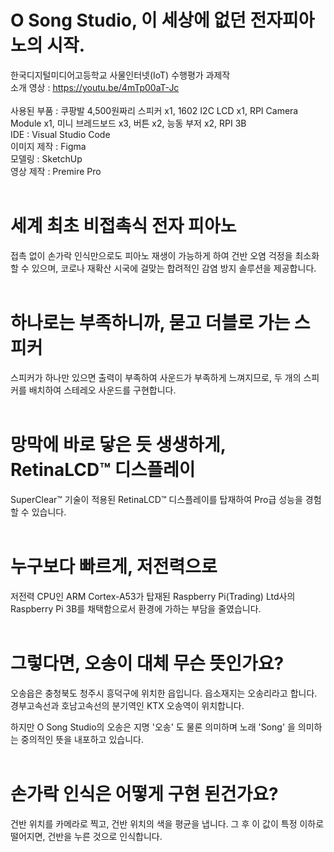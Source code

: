 # O Song Studio, 이 세상에 없던 전자피아노의 시작.

한국디지털미디어고등학교 사물인터넷(IoT) 수행평가 과제작 <br>
소개 영상 : https://youtu.be/4mTp00aT-Jc <br><br>
사용된 부품 : 쿠팡발 4,500원짜리 스피커 x1, 1602 I2C LCD x1, RPI Camera Module x1, 미니 브레드보드 x3, 버튼 x2, 능동 부저 x2, RPI 3B
<br>
IDE : Visual Studio Code<br>
이미지 제작 : Figma<br>
모델링 : SketchUp<br>
영상 제작 : Premire Pro
<br><br>
# 세계 최초 비접촉식 전자 피아노
접촉 없이 손가락 인식만으로도 피아노 재생이 가능하게 하여 건반 오염 걱정을 최소화할 수 있으며, 코로나 재확산 시국에 걸맞는 합려적인 감염 방지 솔루션을 제공합니다.
<br><br>
# 하나로는 부족하니까, 묻고 더블로 가는 스피커
스피커가 하나만 있으면 출력이 부족하여 사운드가 부족하게 느껴지므로, 두 개의 스피커를 배치하여 스테레오 사운드를 구현합니다.
<br><br>
# 망막에 바로 닿은 듯 생생하게, RetinaLCD™ 디스플레이
SuperClear™ 기술이 적용된 RetinaLCD™ 디스플레이를 탑재하여 Pro급 성능을 경험할 수 있습니다.
<br><br>
# 누구보다 빠르게, 저전력으로
저전력 CPU인 ARM Cortex-A53가 탑재된 Raspberry Pi(Trading) Ltd사의 Raspberry Pi 3B를 채택함으로서 환경에 가하는 부담을 줄였습니다.
<br><br>
# 그렇다면, 오송이 대체 무슨 뜻인가요?
오송읍은 충청북도 청주시 흥덕구에 위치한 읍입니다. 읍소재지는 오송리라고 합니다. 경부고속선과 호남고속선의 분기역인 KTX 오송역이 위치합니다.

하지만 O Song Studio의 오송은 지명 '오송' 도 물론 의미하며 노래 'Song' 을 의미하는 중의적인 뜻을 내포하고 있습니다.
<br><br>
# 손가락 인식은 어떻게 구현 된건가요?
건반 위치를 카메라로 찍고, 건반 위치의 색을 평균을 냅니다. 그 후 이 값이 특정 이하로 떨어지면, 건반을 누른 것으로 인식합니다.
